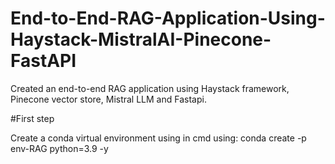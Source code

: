 # End-to-End-RAG-Application-Using-Haystack-MistralAI-Pinecone-FastAPI
Created an end-to-end RAG application using Haystack framework, Pinecone vector store, Mistral LLM and Fastapi. 

#First step

Create a conda virtual environment using in cmd using: conda create -p env-RAG python=3.9 -y